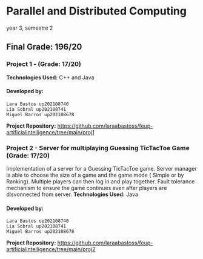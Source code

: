 # Parallel and Distributed Computing

year 3, semestre 2

## Final Grade: 196/20

### Project 1 -  (Grade: 17/20)


**Technologies Used:** C++ and Java

#### Developed by:

    Lara Bastos up202108740
    Lia Sobral up202108741
    Miguel Barros up202108678

**Project Repository:**  https://github.com/laraabastoss/feup-artificialintelligence/tree/main/proj1


### Project 2 - Server for multiplaying Guessing TicTacToe Game (Grade: 17/20)

Implementation of a server for a Guessing TicTacToe game. Server manager is able to choose the size of a game and the game mode ( Simple or by Ranking). Multiple players can then log in and play together. Fault tolerance mechanism to ensure the game continues even after players are disvonnected from server.
**Technologies Used:** Java

#### Developed by:

    Lara Bastos up202108740
    Lia Sobral up202108741
    Miguel Barros up202108678

**Project Repository:**  https://github.com/laraabastoss/feup-artificialintelligence/tree/main/proj2


